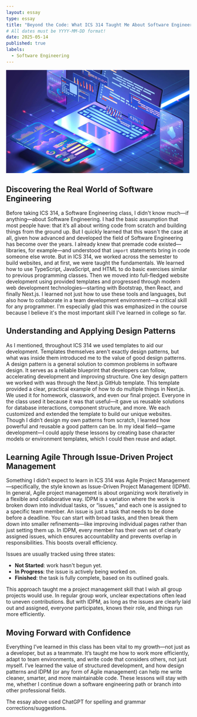 ```yaml
---
layout: essay
type: essay
title: "Beyond the Code: What ICS 314 Taught Me About Software Engineering"
# All dates must be YYYY-MM-DD format!
date: 2025-05-14
published: true
labels:
  - Software Engineering
---
```


<img width="500px" class="rounded float-start pe-4" src="../img/Software.jpeg">

## Discovering the Real World of Software Engineering

Before taking ICS 314, a Software Engineering class, I didn't know much—if anything—about Software Engineering. I had the basic assumption that most people have: that it’s all about writing code from scratch and building things from the ground up. But I quickly learned that this wasn't the case at all, given how advanced and developed the field of Software Engineering has become over the years. I already knew that premade code existed—libraries, for example—and understood that `import` statements bring in code someone else wrote. But in ICS 314, we worked across the semester to build websites, and at first, we were taught the fundamentals. We learned how to use TypeScript, JavaScript, and HTML to do basic exercises similar to previous programming classes. Then we moved into full-fledged website development using provided templates and progressed through modern web development technologies—starting with Bootstrap, then React, and finally Next.js. I learned not just how to use these tools and languages, but also how to collaborate in a team development environment—a critical skill for any programmer. I'm especially glad this was emphasized in the course because I believe it's the most important skill I've learned in college so far.

## Understanding and Applying Design Patterns

As I mentioned, throughout ICS 314 we used templates to aid our development. Templates themselves aren't exactly design patterns, but what was inside them introduced me to the value of good design patterns. A design pattern is a general solution to common problems in software design. It serves as a reliable blueprint that developers can follow, accelerating development and improving structure. One key design pattern we worked with was through the Next.js GitHub template. This template provided a clear, practical example of how to do multiple things in Next.js. We used it for homework, classwork, and even our final project. Everyone in the class used it because it was that useful—it gave us reusable solutions for database interactions, component structure, and more. We each customized and extended the template to build our unique websites. Though I didn’t design my own patterns from scratch, I learned how powerful and reusable a good pattern can be. In my ideal field—game development—I could apply these lessons by creating base character models or environment templates, which I could then reuse and adapt.

## Learning Agile Through Issue-Driven Project Management

Something I didn’t expect to learn in ICS 314 was Agile Project Management—specifically, the style known as Issue-Driven Project Management (IDPM). In general, Agile project management is about organizing work iteratively in a flexible and collaborative way. IDPM is a variation where the work is broken down into individual tasks, or “issues,” and each one is assigned to a specific team member. An issue is just a task that needs to be done before a deadline. You can start with broad tasks, and then break them down into smaller refinements—like improving individual pages rather than just setting them up. In IDPM, every member has their own set of clearly assigned issues, which ensures accountability and prevents overlap in responsibilities. This boosts overall efficiency.

Issues are usually tracked using three states:
- **Not Started**: work hasn't begun yet.
- **In Progress**: the issue is actively being worked on.
- **Finished**: the task is fully complete, based on its outlined goals.

This approach taught me a project management skill that I wish all group projects would use. In regular group work, unclear expectations often lead to uneven contributions. But with IDPM, as long as the issues are clearly laid out and assigned, everyone participates, knows their role, and things run more efficiently.

## Moving Forward with Confidence

Everything I’ve learned in this class has been vital to my growth—not just as a developer, but as a teammate. It’s taught me how to work more efficiently, adapt to team environments, and write code that considers others, not just myself. I’ve learned the value of structured development, and how design patterns and IDPM (or any form of Agile management) can help me write cleaner, smarter, and more maintainable code. These lessons will stay with me, whether I continue down a software engineering path or branch into other professional fields.

The essay above used ChatGPT for spelling and grammar corrections/suggestions.
